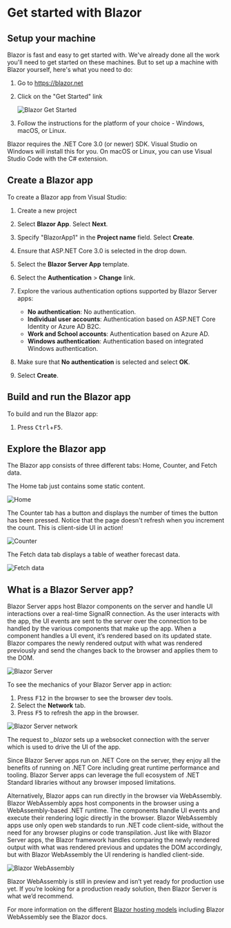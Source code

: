 # Get started with Blazor

## Setup your machine

Blazor is fast and easy to get started with. We've already done all the work you'll need to get started on these machines. But to set up a machine with Blazor yourself, here's what you need to do:

1. Go to https://blazor.net
1. Click on the "Get Started" link

    ![Blazor Get Started](https://user-images.githubusercontent.com/1874516/67251093-b7ba0e00-f422-11e9-9b76-35f823dbad05.png)

1. Follow the instructions for the platform of your choice - Windows, macOS, or Linux.

Blazor requires the .NET Core 3.0 (or newer) SDK. Visual Studio on Windows will install this for you. On macOS or Linux, you can use Visual Studio Code with the C# extension.

## Create a Blazor app

To create a Blazor app from Visual Studio:

1. Create a new project
1. Select **Blazor App**. Select **Next**.
1. Specify "BlazorApp1" in the **Project name** field. Select **Create**.
1. Ensure that ASP.NET Core 3.0 is selected in the drop down.
1. Select the **Blazor Server App** template.
1. Select the **Authentication** > **Change** link.
1. Explore the various authentication options supported by Blazor Server apps:

    - **No authentication**: No authentication.
    - **Individual user accounts**: Authentication based on ASP.NET Core Identity or Azure AD B2C.
    - **Work and School accounts**: Authentication based on Azure AD.
    - **Windows authentication**: Authentication based on integrated Windows authentication.

1. Make sure that **No authentication** is selected and select **OK**.

1. Select **Create**.

## Build and run the Blazor app

To build and run the Blazor app:

1. Press <kbd>Ctrl</kbd>+<kbd>F5</kbd>.

## Explore the Blazor app

The Blazor app consists of three different tabs: Home, Counter, and Fetch data.

The Home tab just contains some static content.

![Home](https://user-images.githubusercontent.com/1874516/67256798-c19d3a80-f43d-11e9-8bda-8a474a8576c4.png)

The Counter tab has a button and displays the number of times the button has been pressed. Notice that the page doesn't refresh when you increment the count. This is client-side UI in action!

![Counter](https://user-images.githubusercontent.com/1874516/67256817-d11c8380-f43d-11e9-9a81-dd4e31e2b7e2.png)

The Fetch data tab displays a table of weather forecast data.

![Fetch data](https://user-images.githubusercontent.com/1874516/67256836-eb566180-f43d-11e9-9876-42ded95ddc24.png)

## What is a Blazor Server app?

Blazor Server apps host Blazor components on the server and handle UI interactions over a real-time SignalR connection. As the user interacts with the app, the UI events are sent to the server over the connection to be handled by the various components that make up the app. When a component handles a UI event, it’s rendered based on its updated state. Blazor compares the newly rendered output with what was rendered previously and send the changes back to the browser and applies them to the DOM.

![Blazor Server](https://devblogs.microsoft.com/aspnet/wp-content/uploads/sites/16/2019/02/aspnet-core-razor-components.png)

To see the mechanics of your Blazor Server app in action:

1. Press <kbd>F12</kbd> in the browser to see the browser dev tools.
1. Select the **Network** tab.
1. Press <kbd>F5</kbd> to refresh the app in the browser.

![Blazor Server network](https://user-images.githubusercontent.com/1874516/67256961-82231e00-f43e-11e9-919f-f96512a4878c.png)

The request to *_blazor* sets up a websocket connection with the server which is used to drive the UI of the app.

Since Blazor Server apps run on .NET Core on the server, they enjoy all the benefits of running on .NET Core including great runtime performance and tooling. Blazor Server apps can leverage the full ecosystem of .NET Standard libraries without any browser imposed limitations.

Alternatively, Blazor apps can run directly in the browser via WebAssembly. Blazor WebAssembly apps host components in the browser using a WebAssembly-based .NET runtime. The components handle UI events and execute their rendering logic directly in the browser. Blazor WebAssembly apps use only open web standards to run .NET code client-side, without the need for any browser plugins or code transpilation. Just like with Blazor Server apps, the Blazor framework handles comparing the newly rendered output with what was rendered previous and updates the DOM accordingly, but with Blazor WebAssembly the UI rendering is handled client-side.

![Blazor WebAssembly](https://devblogs.microsoft.com/aspnet/wp-content/uploads/sites/16/2019/02/blazor.png)

Blazor WebAssembly is still in preview and isn’t yet ready for production use yet. If you’re looking for a production ready solution, then Blazor Server is what we’d recommend.

For more information on the different [Blazor hosting models](https://docs.microsoft.com/aspnet/core/blazor/hosting-models) including Blazor WebAssembly see the Blazor docs.
